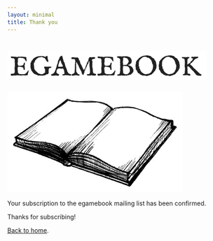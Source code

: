 ```yaml
---
layout: minimal
title: Thank you
---
```


<h1><img src="img/egamebook-title.png" alt="Egamebook" /></h1>
<img class="book" src="img/book-illustration.jpg" alt="Illustration of a book" />

Your subscription to the egamebook mailing list has been confirmed.

Thanks for subscribing!

[Back to home][egamebook].

[egamebook]: https://www.egamebook.com
